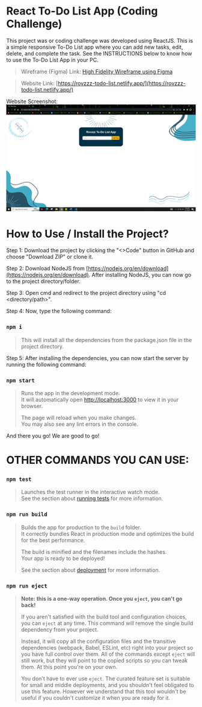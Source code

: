 # React To-Do List App (Coding Challenge)

This project was or coding challenge was developed using ReactJS. This is a simple responsive To-Do List app where you can add new tasks, edit, delete, and complete the task. See the INSTRUCTIONS below to know how to use the To-Do List App in your PC.

> Wireframe (Figma) Link: [High Fidelity Wireframe using Figma](https://www.figma.com/file/VLqp1WNAWx9zflU2n434rP/React-ToDo-List-App?type=design&t=gDCGr8biwv8JOOO4-1)

> Website Link: [https://rovzzz-todo-list.netlify.app/](https://rovzzz-todo-list.netlify.app/)

Website Screenshot: 
[![React To-Do List App](home.PNG)](https://rovzzz-todo-list.netlify.app/) 

# How to Use / Install the Project?

Step 1: Download the project by clicking the "<>Code" button in GitHub and choose "Download ZIP" or clone it.

Step 2: Download NodeJS from [https://nodejs.org/en/download](https://nodejs.org/en/download). After installing NodeJS, you can now go to the project directory/folder.

Step 3: Open cmd and redirect to the project directory using "cd <directory/path>".

Step 4: Now, type the following command:

### `npm i` 

 >This will install all the dependencies from the package.json file in the project directory.
>
Step 5: After installing the dependencies, you can now start the server by running the following command:

### `npm start`

>Runs the app in the development mode.\
It will automatically open [http://localhost:3000](http://localhost:3000) to view it in your browser.
> 
>The page will reload when you make changes.\
You may also see any lint errors in the console.

And there you go! We are good to go!

# OTHER COMMANDS YOU CAN USE:

### `npm test`

> Launches the test runner in the interactive watch mode.\
See the section about [running tests](https://facebook.github.io/create-react-app/docs/running-tests) for more information.

### `npm run build`

> Builds the app for production to the `build` folder.\
It correctly bundles React in production mode and optimizes the build for the best performance.
> 
> The build is minified and the filenames include the hashes.\
Your app is ready to be deployed!
> 
> See the section about [deployment](https://facebook.github.io/create-react-app/docs/deployment) for more information.

### `npm run eject`

> **Note: this is a one-way operation. Once you `eject`, you can't go back!**
> 
> If you aren't satisfied with the build tool and configuration choices, you can `eject` at any time. This command will remove the single build dependency from your project.
> 
> Instead, it will copy all the configuration files and the transitive dependencies (webpack, Babel, ESLint, etc) right into your project so you have full control over them. All of the commands except `eject` will still work, but they will point to the copied scripts so you can tweak them. At this point you're on your own.
> 
> You don't have to ever use `eject`. The curated feature set is suitable for small and middle deployments, and you shouldn't feel obligated to use this feature. However we understand that this tool wouldn't be useful if you couldn't customize it when you are ready for it.

